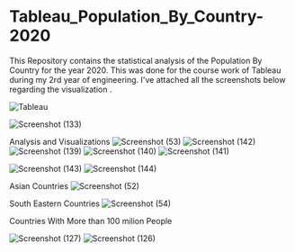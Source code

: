 # Tableau_Population_By_Country-2020

This Repository contains the statistical analysis of the Population By Country for the year  2020. This was done for the course work of Tableau during my 2rd year of engineering. I've attached all the screenshots below regarding the visualization .


![Tableau](https://user-images.githubusercontent.com/74112721/144185454-85dca7df-1238-4085-b1e0-00a78967d8eb.png)

![Screenshot (133)](https://user-images.githubusercontent.com/74112721/144543693-efe9ee8c-1ac8-475c-b196-238534301c25.png)

Analysis and Visualizations
![Screenshot (53)](https://user-images.githubusercontent.com/74112721/144415828-ef1484f9-6874-480f-b4b6-6af527925ac1.png)
![Screenshot (142)](https://user-images.githubusercontent.com/74112721/144544159-870e80a4-11fe-432b-9889-7ced83a0300b.png)
![Screenshot (139)](https://user-images.githubusercontent.com/74112721/144544150-67943c66-837b-4cdc-b0da-95b9d351dbbb.png)
![Screenshot (140)](https://user-images.githubusercontent.com/74112721/144544157-3117cd39-5ba2-46d7-ab75-125fadfc25ed.png)
![Screenshot (141)](https://user-images.githubusercontent.com/74112721/144544158-9cd0921a-d653-4546-8650-e79a7d37758c.png)

![Screenshot (143)](https://user-images.githubusercontent.com/74112721/144544163-901c8e2e-9370-46b1-b0ef-9d513b9db858.png)
![Screenshot (144)](https://user-images.githubusercontent.com/74112721/144544165-048ea517-cb65-4763-8cd9-78cb59cc05da.png)




Asian Countries 
![Screenshot (52)](https://user-images.githubusercontent.com/74112721/144415916-28dcd3fc-3f8c-4f18-968f-3a0064fecd3b.png)


South Eastern Countries
![Screenshot (54)](https://user-images.githubusercontent.com/74112721/144415875-5748e2f8-dd99-4901-b831-5536513e27fd.png)



Countries With More than 100 milion People

![Screenshot (127)](https://user-images.githubusercontent.com/74112721/144412436-d9cb79e3-c854-48e4-8a89-a478c1557484.png)
![Screenshot (126)](https://user-images.githubusercontent.com/74112721/144412404-601a5076-29fd-4d11-8574-d2b95807386c.png)



